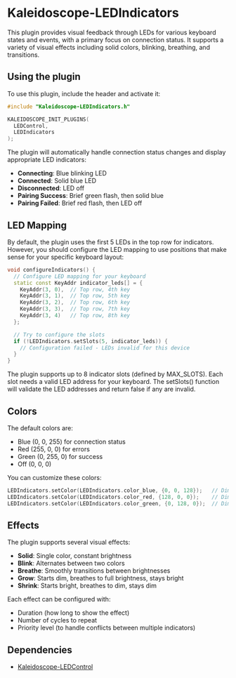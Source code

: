 # Kaleidoscope-LEDIndicators

This plugin provides visual feedback through LEDs for various keyboard states and events, with a primary focus on connection status. It supports a variety of visual effects including solid colors, blinking, breathing, and transitions.

## Using the plugin

To use this plugin, include the header and activate it:

```cpp
#include "Kaleidoscope-LEDIndicators.h"

KALEIDOSCOPE_INIT_PLUGINS(
  LEDControl,
  LEDIndicators
);
```

The plugin will automatically handle connection status changes and display appropriate LED indicators:

- **Connecting**: Blue blinking LED
- **Connected**: Solid blue LED
- **Disconnected**: LED off
- **Pairing Success**: Brief green flash, then solid blue
- **Pairing Failed**: Brief red flash, then LED off

## LED Mapping

By default, the plugin uses the first 5 LEDs in the top row for indicators. However, you should configure the LED mapping to use positions that make sense for your specific keyboard layout:

```cpp
void configureIndicators() {
  // Configure LED mapping for your keyboard
  static const KeyAddr indicator_leds[] = {
    KeyAddr(3, 0),  // Top row, 4th key
    KeyAddr(3, 1),  // Top row, 5th key
    KeyAddr(3, 2),  // Top row, 6th key
    KeyAddr(3, 3),  // Top row, 7th key
    KeyAddr(3, 4)   // Top row, 8th key
  };

  // Try to configure the slots
  if (!LEDIndicators.setSlots(5, indicator_leds)) {
    // Configuration failed - LEDs invalid for this device
  }
}
```

The plugin supports up to 8 indicator slots (defined by MAX_SLOTS). Each slot needs a valid LED address for your keyboard. The setSlots() function will validate the LED addresses and return false if any are invalid.

## Colors

The default colors are:
- Blue (0, 0, 255) for connection status
- Red (255, 0, 0) for errors
- Green (0, 255, 0) for success
- Off (0, 0, 0)

You can customize these colors:

```cpp
LEDIndicators.setColor(LEDIndicators.color_blue, {0, 0, 128});   // Dimmer blue
LEDIndicators.setColor(LEDIndicators.color_red, {128, 0, 0});    // Dimmer red
LEDIndicators.setColor(LEDIndicators.color_green, {0, 128, 0});  // Dimmer green
```

## Effects

The plugin supports several visual effects:
- **Solid**: Single color, constant brightness
- **Blink**: Alternates between two colors
- **Breathe**: Smoothly transitions between brightnesses
- **Grow**: Starts dim, breathes to full brightness, stays bright
- **Shrink**: Starts bright, breathes to dim, stays dim

Each effect can be configured with:
- Duration (how long to show the effect)
- Number of cycles to repeat
- Priority level (to handle conflicts between multiple indicators)

## Dependencies

* [Kaleidoscope-LEDControl](https://github.com/keyboardio/Kaleidoscope-LEDControl)

